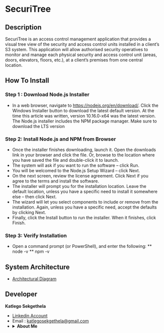 # SecuriTree

## Description
SecuriTree is an access control management application that provides a visual tree view of the security and access control units installed in a client’s S3 system. This application will allow authorised security operatives to monitor and manage each physical security and access control unit (areas, doors, elevators, floors, etc.), at a client’s premises from one central location.
<br>
  
 ## How To Install 
 ### Step 1 : Download Node.js Installer
  * In a web browser, navigate to https://nodejs.org/en/download/. Click the Windows Installer button to download the latest default version. At the time this article was written, version 10.16.0-x64 was the latest version. The Node.js installer includes the NPM package manager. Make sure to download the LTS version

 ### Step 2: Install Node.js and NPM from Browser
 * Once the installer finishes downloading, launch it. Open the downloads link in your browser and click the file. Or, browse to the location where you have saved the file and double-click it to launch.
* The system will ask if you want to run the software – click Run.
* You will be welcomed to the Node.js Setup Wizard – click Next.
* On the next screen, review the license agreement. Click Next if you agree to the terms and install the software.
* The installer will prompt you for the installation location. Leave the default location, unless you have a specific need to install it somewhere else – then click Next.
* The wizard will let you select components to include or remove from the installation. Again, unless you have a specific need, accept the defaults by clicking Next.
* Finally, click the Install button to run the installer. When it finishes, click Finish.

 ### Step 3: Verify Installation
 * Open a command prompt (or PowerShell), and enter the following:
 ** node -v
 ** npm -v

 
 ## System Architecture 
 * <a href="https://drive.google.com/file/d/1eJ2Kq7G0Qf8SPfnZWAcyHdVKGY0SbtKp/view?usp=sharing"> Architectural Diagram </a>
  
## Developer
<b>Katlego Sekgethela</b><br>
* <a href="https://www.linkedin.com/in/katlego-sekgethela-a751a31a5/"> Linkedin Account </a>
* Email : katlegosekgethela@gmail.com
* <details>
    <summary><b>About Me</b></summary>
    Passion driven BSc Computer Science student at the University of Pretoria. I believe diligence is key in being able to achieve any task in life and with that comes the need for discipline through hard work, however, with applying smart work ethic. My years in university have enabled me to develop good organizational skills; an analytical/logical approach to tasks and the ability to work under pressure. I am passionate about computer science and I would like to further my knowledge in that regard
    <br>
</details>


